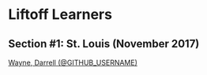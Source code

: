 # Liftoff Learners

## Section \#1: St. Louis (November 2017)

[Wayne, Darrell (@GITHUB_USERNAME)](https://github.com/dwayne8877/liftoff)
